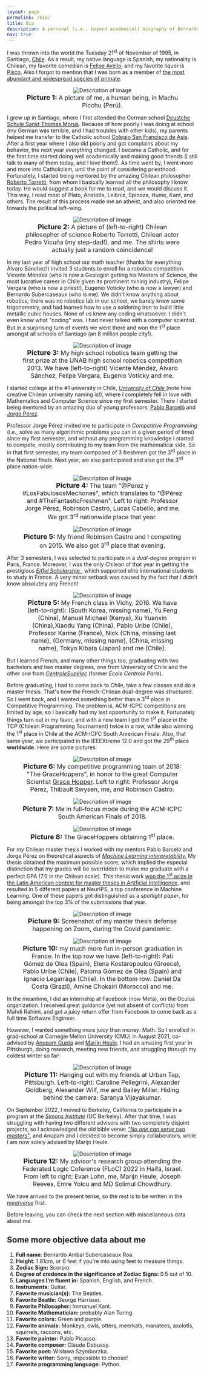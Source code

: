 ```yaml
---
layout: page
permalink: /bio/
title: Bio
description: A personal (i.e., beyond academical) biography of Bernardo Subercaseaux.
nav: true
---
```


I was thrown into the world the Tuesday 21<sup>st</sup> of November of 1995, in Santiago, <a href="https://en.wikipedia.org/wiki/Chile">Chile</a>. As a result, my native language is Spanish, my nationality is Chilean, my favorite comedian is <a href="https://www.felipeavello.cl/">Felipe Avello</a>, and my favorite liquor is <a href="https://en.wikipedia.org/wiki/Pisco" >Pisco</a>. Also I forgot to mention that I was born as a member of <a href="https://en.wikipedia.org/wiki/Human">the most abundant and widespread species of primate</a>.

<figure style="text-align:center;">
  <img src="../assets/img/leyo.jpeg" alt="Description of image" style="max-width: 70%;">
  <figcaption>
    <b style="font-size: 18px;"> Picture 1: </b>
    <span style="font-size: 16px;"> A picture of me, a human being, in Machu Picchu (Perú).</span>
  </figcaption>
</figure>


I grew up in Santiago, where I first attended the German school <a href="https://dsmorus.cl/">Deustche Schule Sankt Thomas Morus</a>. Because of how poorly I was doing at school (my German was terrible, and I had troubles with other kids), my parents helped me transfer to the Catholic school <a href="https://www.colegiosanfranciscodeasis.cl/csfda/">Colegio San Francisco de Asis</a>. After a first year where I also did poorly and got complains about my behavior, the next year everything changed. I became a Catholic, and for the first time started doing well academically and making good friends (I still talk to many of them today, and I love them!). As time went by, I went more and more into Catholicism, until the point of considering priesthood. Fortunately, I started being mentored by the amazing Chilean philosopher <a href="https://en.wikipedia.org/wiki/Roberto_Torretti"> Roberto Torretti</a>, from whom I basically learned all the philosophy I know today. He would suggest a book for me to read, and we would discuss it. This way, I read most of Plato, Aristotle, Leibniz, Spinoza, Hume, Kant, and others. The result of this process made me an atheist, and also oriented me towards the political left-wing. 

<figure style="text-align:center;">
  <img src="../assets/img/polos_rojas.jpeg" alt="Description of image" style="max-width: 70%;">
  <figcaption>
    <b style="font-size: 18px;"> Picture 2: </b>
    <span style="font-size: 16px;"> A picture of (left-to-right) Chilean philosopher of science Roberto Torretti, Chilean actor Pedro Vicuña (my step-dad!), and me. The shirts were actually just a random coincidence!</span>
  </figcaption>
</figure>




In my last year of high school our math teacher (thanks for everything Álvaro Sánchez!) invited 3 students to enroll for a robotics competition. Vicente Méndez (who is now a Geologist getting his Masters of Science, the most lucrative career in Chile given its prominent mining industry), Felipe Vergara (who is now a priest!), Eugenio Voticky (who is now a lawyer) and Bernardo Subercaseaux (who is me). We didn't know anything about robotics; there was no robotics lab in our school, we barely knew some trigonometry, and had learned how to use a soldering iron to build little metallic cubic houses. None of us knew any coding whatsoever. I didn't even know what "coding" was. I had never talked with a computer scientist. But in a surprising turn of events we went there and won the 1<sup>st</sup> place amongst all schools of Santiago (an 8 million people city!).


<figure style="text-align:center;">
  <img src="../assets/img/robotica.jpeg" alt="Description of image" style="max-width: 70%;">
  <figcaption>
    <b style="font-size: 18px;"> Picture 3: </b>
    <span style="font-size: 16px;"> My high school robotics team getting the first prize at the UNAB high school robotics competition 2013. We have (left-to-right) Vicente Méndez, Álvaro Sánchez, Felipe Vergara, Eugenio Voticky and me.</span>
  </figcaption>
</figure>



I started college at the #1 university in Chile, <em><a href="https://portaluchile.uchile.cl/english"> University of Chile </a></em> (note how creative Chilean university naming is!), where I completely fell in love with Mathematics and Computer Science since my first semester. There I started being mentored by an amazing duo of young professors: <a href="https://scholar.google.com/citations?user=9OH3PokAAAAJ&hl=en">Pablo Barceló</a> and <a href="https://scholar.google.com/citations?user=a6lUuiwAAAAJ&hl=en">Jorge Pérez</a>.

Professor Jorge Pérez invited me to participate in *Competitive Programming* (i.e., solve as many algorithmic problems you can in a given period of time) since my first semester, and without any programming knowledge I started to compete, mostly contributing to my team from the mathematical side. So in that first semester, my team composed of 3 freshmen got the 3<sup>rd</sup> place in the National finals. Next year, we also participated and also got the 3<sup>rd</sup> place nation-wide. 


<figure style="text-align:center;">
  <img src="../assets/img/prog_comp0.jpeg" alt="Description of image" style="max-width: 70%;">
  <figcaption>
    <b style="font-size: 18px;"> Picture 4: </b>
    <span style="font-size: 16px;"> The team "@Pérez y #LosFabulososMechones", which translates to "@Pérez and #TheFantasticFreshmen". Left to right: Professor Jorge Pérez, Robinson Castro, Lucas Cabello, and me. We got 3<sup>rd</sup> nationwide place that year.</span>
  </figcaption>
</figure>


<figure style="text-align:center;">
  <img src="../assets/img/prog_comp1.jpeg" alt="Description of image" style="max-width: 70%;">
  <figcaption>
    <b style="font-size: 18px;"> Picture 5: </b>
    <span style="font-size: 16px;"> My friend Robinson Castro and I competing on 2015. We also got 3<sup>rd</sup> place that evening.</span>
  </figcaption>
</figure>


After 3 semesters, I was selected to participate in a <em>dual-degree</em> program in Paris, France. Moreover, I was the only Chilean of that year in getting the prestigious  <em><a href="https://www.campusfrance.org/en/eiffel-scholarship-program-of-excellence">Eiffel Scholarship </a></em>, which supported elite international students to study in France. A very minor setback was caused by the fact that I didn't know absolutely any French!

<figure style="text-align:center;">
  <img src="../assets/img/french.jpeg" alt="Description of image" style="max-width: 70%;">
  <figcaption>
    <b style="font-size: 18px;"> Picture 5: </b>
    <span style="font-size: 16px;"> My French class in Vichy, 2016. We have (left-to-right):  (South Korea, missing name), Yu Feng (China), Manuel Michael (Kenya), Xu Yuanxin (China),Xiaodu Yang (China), Pablo Uribe (Chile), Professor Karine (France), Nick (China, missing last name), (Germany, missing name), (China, missing name), Tokyo Kibata (Japan) and me (Chile).</span>
  </figcaption>
</figure>



But I learned French, and many other things too, graduating with two bachelors and two master degrees, one from University of Chile and the other one from <em><a href="https://www.centralesupelec.fr/">CentraleSupélec</a></em> (former <em>École Centrale Paris</em>).

Before graduating, I had to come back to Chile, take a few classes and do a master thesis. That's how the French-Chilean dual-degree was structured. So I went back, and I wanted something better than a 3<sup>rd</sup> place in Competitive Programming. The problem is, ACM-ICPC competitions are limited by age, so I basically had my last opportunity to make it. Fortunately things turn out in my favor, and with a new team I got the 1<sup>st</sup> place in the TCP (Chilean Programming Tournament) twice in a row, while also winning the 1<sup>st</sup> place in Chile at the ACM-ICPC South American Finals. Also, that same year, we participated in the IEEEXtreme 12.0 and got the 29<sup>th</sup> place **worldwide**. Here are some pictures.

<figure style="text-align:center;">
  <img src="../assets/img/prog_comp6.jpeg" alt="Description of image" style="max-width: 70%;">
  <figcaption>
    <b style="font-size: 18px;"> Picture 6: </b>
    <span style="font-size: 16px;"> My competitive programming team of 2018: "The GraceHoppers", in honor to the great Computer Scientist <a href="https://en.wikipedia.org/wiki/Grace_Hopper"> Grace Hopper</a>. Left to right: Professor Jorge Pérez, Thibault Swysen, me, and Robinson Castro.</span>
  </figcaption>
</figure>

<figure style="text-align:center;">
  <img src="../assets/img/prog_comp5.jpeg" alt="Description of image" style="max-width: 70%;">
  <figcaption>
    <b style="font-size: 18px;"> Picture 7: </b>
    <span style="font-size: 16px;"> Me in full-focus mode during the ACM-ICPC South American Finals of 2018.</span>
  </figcaption>
</figure>

<figure style="text-align:center;">
  <img src="../assets/img/prog_comp7.jpeg" alt="Description of image" style="max-width: 70%;">
  <figcaption>
    <b style="font-size: 18px;"> Picture 8: </b>
<span style="font-size: 16px;"> The GraceHoppers obtaining 1<sup>st</sup> place.</span></figcaption>
</figure>


For my Chilean master thesis I worked with my mentors Pablo Barceló and Jorge Pérez on theoretical aspects of <em><a href="https://christophm.github.io/interpretable-ml-book/">Machine Learning interpretability.</a></em> 
My thesis obtained the maximum possible score, which implied the especial distinction that my grades will be overridden to make me graduate with a perfect GPA (7.0 in the Chilean scale). This thesis work <a href="https://portaluchile.uchile.cl/noticias/181898/estudiante-de-postgrado-dcc-gana-concurso-de-tesis"> won the 1<sup>st</sup> prize in the Latin American contest for master theses in Artificial Intelligence</a>, and resulted in 5 different papers at NeurIPS, a top conference in Machine Learning. One of these papers got distinguished as a <em>spotlight paper</em>, for being amongst the top 3% of the submissions that year.



<figure style="text-align:center;">
  <img src="../assets/img/master_defense.png" alt="Description of image" style="max-width: 70%;">
  <figcaption>
    <b style="font-size: 18px;"> Picture 9: </b>
    <span style="font-size: 16px;"> Screenshot of my master thesis defense happening on Zoom, during the Covid pandemic.</span>
  </figcaption>
</figure>


<figure style="text-align:center;">
  <img src="../assets/img/graduation_france.jpg" alt="Description of image" style="max-width: 70%;">
  <figcaption>
    <b style="font-size: 18px;"> Picture 10: </b>
    <span style="font-size: 16px;"> my much more fun in-person graduation in France. In the top row we have (left-to-right): Pati Gómez de Olea (Spain), Elena Kostaropoulou (Greece), Pablo Uribe (Chile), Paloma Gómez de Olea (Spain) and Ignacio Legarraga (Chile). In the bottom row: Daniel Da Costa (Brazil), Amine Chokairi (Morocco) and me.</span>
  </figcaption>
</figure>



In the meantime, I did an internship at Facebook (now Meta), on the Oculus organization. I received great guidance (yet not absent of conflicts) from Mahdi Rahimi, and got a juicy return offer from Facebook to come back as a full time Software Engineer.

However, I wanted something more juicy than money: Math. So I enrolled in grad-school at Carnegie Mellon University (CMU) in August 2021, co-advised by <a href="http://www.cs.cmu.edu/~anupamg/">Anupam Gupta</a> and <a href="https://www.cs.cmu.edu/~mheule/">Marijn Heule</a>. I had an amazing first year in Pittsburgh, doing research, meeting new friends, and struggling through my coldest winter so far!

<figure style="text-align:center;">
  <img src="../assets/img/pittsburgh_friends.png"  alt="Description of image" style="max-width: 70%;">
  <figcaption>
    <b style="font-size: 18px;"> Picture 11: </b>
    <span style="font-size: 16px;"> Hanging out with my friends at Urban Tap, Pittsburgh. Left-to-right: Caroline Pellegrini, Alexander Goldberg, Alexander Wilf, me and Bailey Miller. Hiding behind the camera: Saranya Vijayakumar.</span>
  </figcaption>
</figure>




On September 2022, I moved to Berkeley, California to participate in a program at the <em><a href="">Simons Institute</a></em> (UC 
Berkeley). 
After that time, I was struggling with having two different advisors with two completely disjoint projects, so I acknowledged the old bible verse: <em><a href="https://en.wikipedia.org/wiki/Matthew_6:24#:~:text=%E2%80%9CNo%20one%20can%20serve%20two,other.">"No one can serve two masters"</a></em>, and Anupam and I decided to become simply collaborators, while I am now solely advised by Marijn Heule.

<figure style="text-align:center;">
  <img src="../assets/img/floc.jpg"  alt="Description of image" style="max-width: 70%;">
  <figcaption>
    <b style="font-size: 18px;"> Picture 12: </b>
    <span style="font-size: 16px;"> My advisor's research group attending the Federated Logic Coference (FLoC) 2022 in Haifa, Israel. From left to right: Evan Lohn, me, Marijn Heule, Joseph Reeves, Emre Yolcu and MD Solimul Chowdhury.</span>
  </figcaption>
</figure>



We have arrived to the present tense, so the rest is to be written in the <em><a href="https://www.urbandictionary.com/define.php?term=Meatverse">meatverse</a></em> first. 

Before leaving, you can check the next section with miscellaneous data about me.

## Some more objective data about me

1. **Full name**: Bernardo Aníbal Subercaseaux Roa.
2. **Height**: 1.81cm, or 6 feet if you're into using feet to measure things.
3. **Zodiac Sign:** Scorpio.
4. **Degree of credence in the significance of Zodiac Signs:** 0.5 out of 10.
5. **Languages I'm fluent in:** Spanish, English, and French.
6. **Instruments:** Guitar.
7. **Favorite musician(s):** The Beatles.
8. **Favorite Beatle:** George Harrison.
9. **Favorite Philosopher:** Immanuel Kant.
10. **Favorite Mathematician:** probably Alan Turing.
11. **Favorite colors:** Green and purple.
12. **Favorite animals:** Monkeys, owls, otters, meerkats, manatees, axolotls, squirrels, raccons, etc.
13. **Favorite painter:** Pablo Picasso.
14. **Favorite composer:** Claude Debussy.
15. **Favorite poet:** Wisława Szymborzka.
16. **Favorite writer:** Sorry, impossible to choose!
17. **Favorite programming language:** Python.
